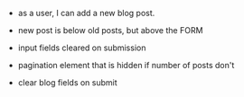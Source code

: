 - as a user, I can add a new blog post.
- new post is below old posts, but above the FORM
- input fields cleared on submission

- pagination element that is hidden if number of posts don't

- clear blog fields on submit
